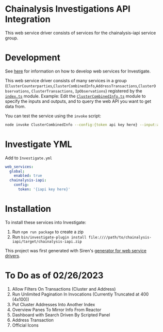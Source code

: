# Chainalysis Investigations API Integration
[](https://res.cloudinary.com/crunchbase-production/image/upload/c_lpad,h_170,w_170,f_auto,b_white,q_auto:eco,dpr_1/jxod8zbn0gg5ryjva7ri)
[](https://res.cloudinary.com/crunchbase-production/image/upload/c_lpad,h_170,w_170,f_auto,b_white,q_auto:eco,dpr_1/qlzmdxctu1dg9ro3phcj)
[](https://www.chainalysis.com/wp-content/uploads/2022/05/solution-header-investigations.svg)


This web service driver consists of services for the chainalysis-iapi service group.

# Development
See [here](https://www.npmjs.com/package/@sirensolutions/web-service-interface) for information on how to develop web services for Investigate.

This web service driver consists of many services in a group (`ClusterCounterparties`,`ClusterCombinedInfo`,`AddressTransactions`,`ClusterObservations`, `ClusterTransactions`, `IpObservations`) registered by the [`index.ts`](src/index.ts) module. Example: Edit the [`ClusterCombinedInfo.ts`](src/ClusterCombinedInfo.ts) module to specify the inputs and outputs, and to query the web API you want to get data from.

You can test the service using the `invoke` script:
```bash
node invoke ClusterCombinedInfo --config:{token api key here} --input:asset BTC --input:address {bitcoin here}
```

# Investigate YML
Add to `Investigate.yml`
```yml
web_services:
  global:
    enabled: true
  chainalysis-iapi:
    config:
      token: '{iapi key here}'

```

# Installation
To install these services into Investigate:
1. Run `npm run package` to create a zip
1. Run `bin/investigate-plugin install file:////path/to/chainalysis-iapi/target/chainalysis-iapi.zip`

This project was first generated with Siren's [generator for web service drivers](https://www.npmjs.com/package/@sirensolutions/generator-web-service).

# To Do as of 02/26/2023
1. Allow Filters On Transactions (Cluster and Address)
2. Run Unlimited Pagination In Invocations (Currently Truncated at 400 (4x100))
3. Put Cluster Addresses Into Another Index
4. Overview Panes To Mirror Info From Reactor
5. Dashboard with Search Driven By Scripted Panel
6. Address Transaction
7. Official Icons
